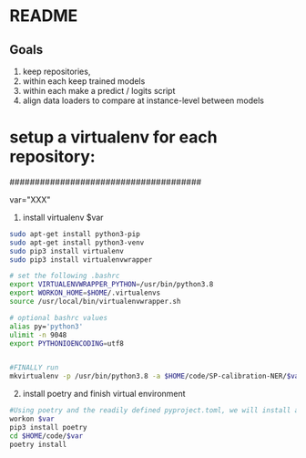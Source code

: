 # README #

## Goals

1. keep repositories, 
2. within each keep trained models
3. within each make a predict / logits script
4. align data loaders to compare at instance-level between models


# setup a virtualenv for each repository:

######################################

var="XXX"

1. install virtualenv $var


```sh
sudo apt-get install python3-pip
sudo apt-get install python3-venv
sudo pip3 install virtualenv
sudo pip3 install virtualenvwrapper

# set the following .bashrc
export VIRTUALENVWRAPPER_PYTHON=/usr/bin/python3.8
export WORKON_HOME=$HOME/.virtualenvs
source /usr/local/bin/virtualenvwrapper.sh

# optional bashrc values
alias py='python3'
ulimit -n 9048
export PYTHONIOENCODING=utf8


#FINALLY run 
mkvirtualenv -p /usr/bin/python3.8 -a $HOME/code/SP-calibration-NER/$var $var
```

2. install poetry and finish virtual environment

```sh
#Using poetry and the readily defined pyproject.toml, we will install all required packages
workon $var
pip3 install poetry
cd $HOME/code/$var
poetry install
```